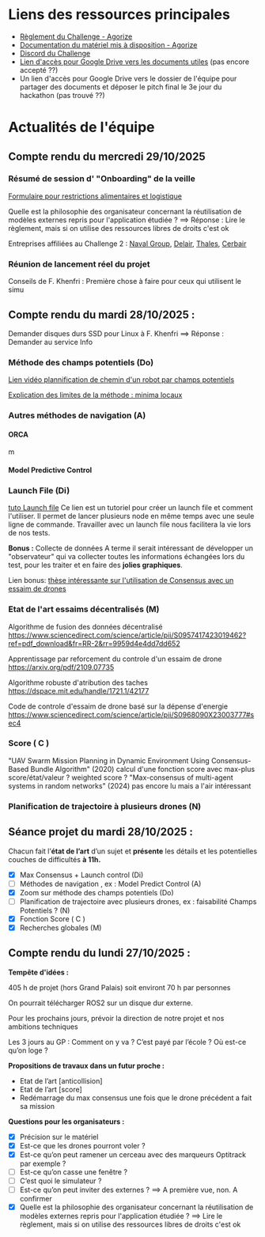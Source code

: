 # Liens des ressources principales

 - [Règlement du Challenge - Agorize](https://www.agorize.com/fr/challenges/drone-defense-hackathon/agreements?lang=fr)
 - [Documentation du matériel mis à disposition - Agorize](https://www.agorize.com/fr/challenges/drone-defense-hackathon/pages/materiel?lang=fr)
 - [Discord du Challenge](https://discord.gg/Qwb9c3cZ)
-  [ Lien d'accès pour Google Drive vers les documents utiles](https://cas5-0-urlprotect.trendmicro.com/wis/clicktime/v1/query?url=https://drive.google.com/drive/folders/1W_Wg2FVmQdwj2N79XSCobN0JTkpTJQo7?usp=drive_link&umid=1f2e17b0-60fb-439a-a2c8-c74d0f593a5c&rct=1761678757&auth=30c0fd8b430f5bbfd67a3bd83277817e276e0b55-e367aca922b926490718f84849ca771e0c325020) (pas encore accepté ??)
-   Un lien d'accès pour Google Drive vers le dossier de l'équipe pour partager des documents et  déposer le pitch final le 3e jour du hackathon (pas trouvé ??)

# Actualités de l'équipe
## Compte rendu du mercredi 29/10/2025

### Résumé de session d' "Onboarding" de la veille
[Formulaire pour restrictions alimentaires et logistique](https://cas5-0-urlprotect.trendmicro.com/wis/clicktime/v1/query?url=https://docs.google.com/forms/d/e/1FAIpQLSd2zwAvCWwnV72xIpKt66rNMgGJJnAYXtg2zbn6CrX4VLlAxA/viewform?usp=sharing&ouid=106816409187166232513&umid=1f2e17b0-60fb-439a-a2c8-c74d0f593a5c&rct=1761678757&auth=30c0fd8b430f5bbfd67a3bd83277817e276e0b55-37fa0f3144ecc5d58fdbd04a89eda0a3b845b4b4)

Quelle est la philosophie des organisateur concernant la réutilisation de modèles externes repris pour l'application étudiée ? ==> Réponse : Lire le règlement, mais si on utilise des ressources libres de droits c'est ok

Entreprises affiliées au Challenge 2 : [Naval Group](https://www.naval-group.com/en/drones), [Delair](https://delair.aero/), [Thales](https://www.thalesgroup.com/fr/catalogue-de-solutions/defense/les-drones-au-coeur-du-combat), [Cerbair](https://www.cerbair.com/)

### Réunion de lancement réel du projet
Conseils de F. Khenfri :
Première chose à faire pour ceux qui utilisent le simu 

## Compte rendu du mardi 28/10/2025 :

 

Demander disques durs SSD pour Linux à F. Khenfri ==> Réponse : Demander au service Info

### Méthode des champs potentiels (Do)
[Lien vidéo plannification de chemin d'un robot par champs potentiels](https://youtu.be/FT5DQ-SGYL4?t=1675)

[Explication des limites de la méthode : minima locaux](https://medium.com/@rymshasiddiqui/path-planning-using-potential-field-algorithm-a30ad12bdb08)

### Autres méthodes de navigation (A)
#### ORCA
m
#### Model Predictive Control


### Launch File (Di)
[tuto Launch file](https://docs.ros.org/en/foxy/Tutorials/Intermediate/Launch/Creating-Launch-Files.html)
Ce lien est un tutoriel pour créer un launch file et comment l'utiliser. Il permet de lancer plusieurs node en même temps avec une seule ligne de commande.
Travailler avec un launch file nous facilitera la vie lors de nos tests.

**Bonus :** Collecte de données
A terme il serait intéressant de développer un "observateur" qui va collecter toutes les informations échangées lors du test, pour les traiter et en faire des **jolies graphiques**.

Lien bonus: [thèse intéressante sur l'utilisation de Consensus avec un essaim de drones](https://theses.hal.science/tel-02529658/document)

### Etat de l'art essaims décentralisés (M)
Algorithme de fusion des données décentralisé
https://www.sciencedirect.com/science/article/pii/S0957417423019462?ref=pdf_download&fr=RR-2&rr=9959d4e4dd7dd652

Apprentissage par reforcement du controle d'un essaim de drone
https://arxiv.org/pdf/2109.07735

Algorithme robuste d'atribution des taches
https://dspace.mit.edu/handle/1721.1/42177

Code de controle d'essaim de drone basé sur la dépense d'energie 
https://www.sciencedirect.com/science/article/pii/S0968090X23003777#sec4

### Score ( C )
"UAV Swarm Mission Planning in Dynamic Environment Using Consensus-Based Bundle Algorithm" (2020) calcul d'une fonction score avec max-plus
   score/état/valeur ? weighted score ?
   "Max-consensus of multi-agent systems in random networks" (2024) pas encore lu mais a l'air intéressant

### Planification de trajectoire à plusieurs drones (N)




## Séance projet du mardi 28/10/2025 :

Chacun fait l’**état de l’art** d’un sujet et **présente** les détails et les potentielles couches de difficultés **à 11h.**

 - [x] Max Consensus + Launch control (Di)
 - [ ] Méthodes de navigation , ex : Model Predict Control (A)
 - [x] Zoom sur méthode des champs potentiels (Do)
 - [ ] Planification de trajectoire avec plusieurs drones,  ex : faisabilité Champs Potentiels ? (N)
 - [x] Fonction Score ( C )
 - [x] Recherches globales (M)

## Compte rendu du lundi 27/10/2025 :
**Tempête d'idées :**

405 h de projet (hors Grand Palais) soit environt 70 h par personnes

On pourrait télécharger ROS2 sur un disque dur externe.

Pour les prochains jours, prévoir la direction de notre projet et nos ambitions techniques

Les 3 jours au GP : Comment on y va ? C’est payé par l’école ? Où est-ce qu’on loge ?

**Propositions de travaux dans un futur proche :**

 - Etat de l’art [anticollision]
 - Etat de l’art [score]
 - Redémarrage du max consensus une fois que le drone précédent a fait
   sa mission

**Questions pour les organisateurs :**

 - [x] Précision sur le matériel
 - [x] Est-ce que les drones pourront voler ?
 - [x] Est-ce qu’on peut ramener un cerceau avec des marqueurs Optitrack par exemple ?
 - [ ] Est-ce qu’on casse une fenêtre ?
 - [ ] C’est quoi le simulateur ?
 - [ ] Est-ce qu’on peut inviter des externes ? ==> A première vue, non.
       A confirmer
 - [x] Quelle est la philosophie des organisateur concernant la
       réutilisation de modèles externes repris pour l'application
       étudiée ? ==> Lire le règlement, mais si on utilise des
       ressources libres de droits c'est ok

<!--stackedit_data:
eyJoaXN0b3J5IjpbLTczNzg5MzY3NywtNjQ3NzM2Mzg2LC0xMj
kzNzI3ODk5LDk4ODA3ODEwNSwtMTY3OTQyMzU5MSwzMTUyNDIz
OTUsMjA2MzAwMjc4NCwtMTkxNzg5MzU4MywtMTM0ODg4ODI1Ny
wyMTI4NzkwODc4LDQwMzY2MzEwLC0xNTIyODU0MDk4LC0xNzk0
NjczNzg4LC05MzYxMTg2MjMsMTI5ODk0MTA4OSwtMTM1MjM1ND
UwXX0=
-->